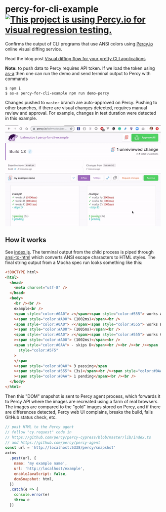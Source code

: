 # percy-for-cli-example [![This project is using Percy.io for visual regression testing.](https://percy.io/static/images/percy-badge.svg)](https://percy.io/bahmutov/percy-for-cli-example)

Confirms the output of CLI programs that use ANSI colors using [Percy.io](https://percy.io) online visual diffing service.

Read the blog post [Visual diffing flow for your pretty CLI applications](https://glebbahmutov.com/blog/visual-diffing-for-CLI-apps/)

**Note:** to push data to Percy requires API token. If we load the token using [as-a](https://github.com/bahmutov/as-a) then one can run the demo and send terminal output to Percy with commands

```shell
$ npm i
$ as-a percy-for-cli-example npm run demo-percy
```

Changes pushed to `master` branch are auto-approved on Percy. Pushing to other branches, if there are visual changes detected, requires manual review and approval. For example, changes in test duration were detected in this example.

![Visual changes detected](images/percy-changes.gif)

## How it works

See [index.js](index.js). The terminal output from the child process is piped through [ansi-to-html](https://github.com/rburns/ansi-to-html) which converts ANSI escape characters to HTML styles. The final string output from a Mocha spec run looks something like this:

```html
<!DOCTYPE html>
<html>
  <head>
    <meta charset="utf-8" />
  </head>
  <body>
    <br /><br />
    example<br />
    <span style="color:#0A0"> ✓</span><span style="color:#555"> works A</span
    ><span style="color:#A00"> (1002ms)</span><br />
    <span style="color:#0A0"> ✓</span><span style="color:#555"> works B</span
    ><span style="color:#A00"> (1005ms)</span><br />
    <span style="color:#0A0"> ✓</span><span style="color:#555"> works C</span
    ><span style="color:#A00"> (1002ms)</span><br />
    <span style="color:#0AA"> - skips D</span><br /><br /><br /><span
      style="color:#5F5"
    >
    </span
    ><span style="color:#0A0"> 3 passing</span
    ><span style="color:#555"> (3s)</span><br /><span style="color:#0AA"> </span
    ><span style="color:#0AA"> 1 pending</span><br /><br />
  </body>
</html>
```

Then this "DOM" snapshot is sent to Percy agent process, which forwards it to Percy API where the images are recreated using a farm of real browsers. The images are compared to the "gold" images stored on Percy, and if there are differences detected, Percy web UI complains, breaks the build, fails GitHub status check, etc.

```js
// post HTML to the Percy agent
// follow "cy.request" code in
// https://github.com/percy/percy-cypress/blob/master/lib/index.ts
// and https://github.com/percy/percy-agent
const url = 'http://localhost:5338/percy/snapshot'
axios
  .post(url, {
    name: 'my example name',
    url: 'http://localhost/example',
    enableJavaScript: false,
    domSnapshot: html,
  })
  .catch(e => {
    console.error(e)
    throw e
  })
```
